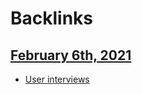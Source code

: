
# Backlinks
## [February 6th, 2021](<February 6th, 2021.md>)
- [User interviews](<User interviews.md>)

